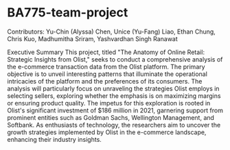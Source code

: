 # BA775-team-project

Contributors: Yu-Chin (Alyssa) Chen, Unice (Yu-Fang) Liao, Ethan Chung, Chris Kuo, Madhumitha Sriram, Yashvardhan Singh Ranawat

Executive Summary
This project, titled "The Anatomy of Online Retail: Strategic Insights from Olist," seeks to conduct a comprehensive analysis of the e-commerce transaction data from the Olist platform. The primary objective is to unveil interesting patterns that illuminate the operational intricacies of the platform and the preferences of its consumers. The analysis will particularly focus on unraveling the strategies Olist employs in selecting sellers, exploring whether the emphasis is on maximizing margins or ensuring product quality. The impetus for this exploration is rooted in Olist's significant investment of $186 million in 2021, garnering support from prominent entities such as Goldman Sachs, Wellington Management, and Softbank. As enthusiasts of technology, the researchers aim to uncover the growth strategies implemented by Olist in the e-commerce landscape, enhancing their industry insights.
